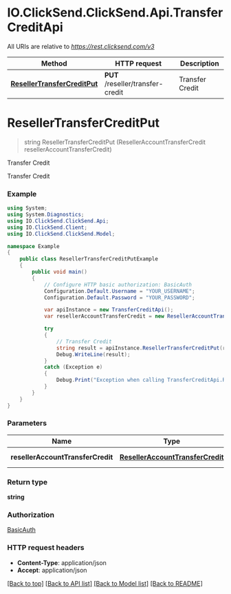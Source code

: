 # IO.ClickSend.ClickSend.Api.TransferCreditApi

All URIs are relative to *https://rest.clicksend.com/v3*

Method | HTTP request | Description
------------- | ------------- | -------------
[**ResellerTransferCreditPut**](TransferCreditApi.md#resellertransfercreditput) | **PUT** /reseller/transfer-credit | Transfer Credit


<a name="resellertransfercreditput"></a>
# **ResellerTransferCreditPut**
> string ResellerTransferCreditPut (ResellerAccountTransferCredit resellerAccountTransferCredit)

Transfer Credit

Transfer Credit

### Example
```csharp
using System;
using System.Diagnostics;
using IO.ClickSend.ClickSend.Api;
using IO.ClickSend.Client;
using IO.ClickSend.ClickSend.Model;

namespace Example
{
    public class ResellerTransferCreditPutExample
    {
        public void main()
        {
            // Configure HTTP basic authorization: BasicAuth
            Configuration.Default.Username = "YOUR_USERNAME";
            Configuration.Default.Password = "YOUR_PASSWORD";

            var apiInstance = new TransferCreditApi();
            var resellerAccountTransferCredit = new ResellerAccountTransferCredit(); // ResellerAccountTransferCredit | ResellerAccountTransferCredit model

            try
            {
                // Transfer Credit
                string result = apiInstance.ResellerTransferCreditPut(resellerAccountTransferCredit);
                Debug.WriteLine(result);
            }
            catch (Exception e)
            {
                Debug.Print("Exception when calling TransferCreditApi.ResellerTransferCreditPut: " + e.Message );
            }
        }
    }
}
```

### Parameters

Name | Type | Description  | Notes
------------- | ------------- | ------------- | -------------
 **resellerAccountTransferCredit** | [**ResellerAccountTransferCredit**](ResellerAccountTransferCredit.md)| ResellerAccountTransferCredit model | 

### Return type

**string**

### Authorization

[BasicAuth](../README.md#BasicAuth)

### HTTP request headers

 - **Content-Type**: application/json
 - **Accept**: application/json

[[Back to top]](#) [[Back to API list]](../README.md#documentation-for-api-endpoints) [[Back to Model list]](../README.md#documentation-for-models) [[Back to README]](../README.md)

